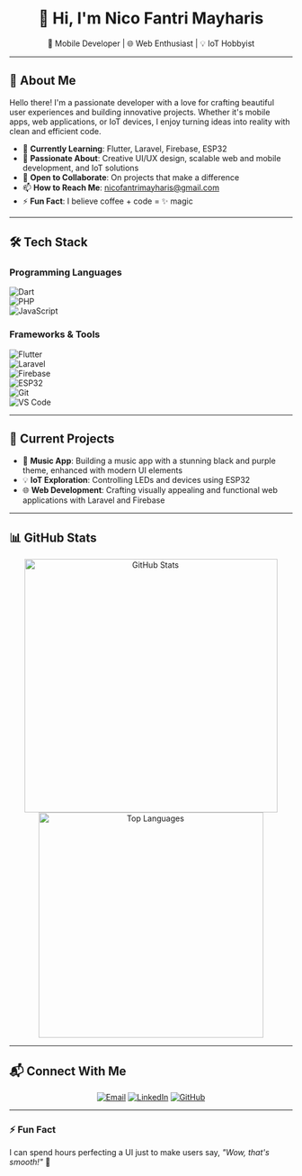 <h1 align="center">👋 Hi, I'm Nico Fantri Mayharis</h1>  
<p align="center">  
🌟 Mobile Developer | 🌐 Web Enthusiast | 💡 IoT Hobbyist  
</p>  

---

## 🚀 About Me  
Hello there! I'm a passionate developer with a love for crafting beautiful user experiences and building innovative projects. Whether it's mobile apps, web applications, or IoT devices, I enjoy turning ideas into reality with clean and efficient code.  

- 🌱 **Currently Learning**: Flutter, Laravel, Firebase, ESP32  
- 👀 **Passionate About**: Creative UI/UX design, scalable web and mobile development, and IoT solutions  
- 💞️ **Open to Collaborate**: On projects that make a difference  
- 📫 **How to Reach Me**: [nicofantrimayharis@gmail.com](mailto:nicofantrimayharis@gmail.com)  
- ⚡ **Fun Fact**: I believe coffee + code = ✨ magic  

---

## 🛠️ Tech Stack  
### Programming Languages  
![Dart](https://img.shields.io/badge/Dart-0175C2?style=for-the-badge&logo=dart&logoColor=white)  
![PHP](https://img.shields.io/badge/PHP-777BB4?style=for-the-badge&logo=php&logoColor=white)  
![JavaScript](https://img.shields.io/badge/JavaScript-F7DF1E?style=for-the-badge&logo=javascript&logoColor=black)  

### Frameworks & Tools  
![Flutter](https://img.shields.io/badge/Flutter-02569B?style=for-the-badge&logo=flutter&logoColor=white)  
![Laravel](https://img.shields.io/badge/Laravel-FF2D20?style=for-the-badge&logo=laravel&logoColor=white)  
![Firebase](https://img.shields.io/badge/Firebase-FFCA28?style=for-the-badge&logo=firebase&logoColor=black)  
![ESP32](https://img.shields.io/badge/ESP32-000000?style=for-the-badge&logo=espressif&logoColor=white)  
![Git](https://img.shields.io/badge/Git-F05032?style=for-the-badge&logo=git&logoColor=white)  
![VS Code](https://img.shields.io/badge/VS_Code-0078D4?style=for-the-badge&logo=visual-studio-code&logoColor=white)  

---

## 🌟 Current Projects  
- 🎵 **Music App**: Building a music app with a stunning black and purple theme, enhanced with modern UI elements  
- 💡 **IoT Exploration**: Controlling LEDs and devices using ESP32  
- 🌐 **Web Development**: Crafting visually appealing and functional web applications with Laravel and Firebase  

---

## 📊 GitHub Stats  
<p align="center">  
<img src="https://github-readme-stats.vercel.app/api?username=NicoFantri&show_icons=true&theme=radical" alt="GitHub Stats" width="450"/>  
<img src="https://github-readme-stats.vercel.app/api/top-langs/?username=NicoFantri&layout=compact&theme=radical" alt="Top Languages" width="400"/>  
</p>  

---

## 📬 Connect With Me  
<p align="center">  
<a href="mailto:nicofantrimayhaaris@gmail.com"><img src="https://img.shields.io/badge/Email-D14836?style=for-the-badge&logo=gmail&logoColor=white" alt="Email"></a>  
<a href="https://www.linkedin.com/in/nicofantrim06/"><img src="https://img.shields.io/badge/LinkedIn-0077B5?style=for-the-badge&logo=linkedin&logoColor=white" alt="LinkedIn"></a>  
<a href="https://github.com/NicoFantri"><img src="https://img.shields.io/badge/GitHub-100000?style=for-the-badge&logo=github&logoColor=white" alt="GitHub"></a>  
</p>  

---

### ⚡ Fun Fact  
I can spend hours perfecting a UI just to make users say, *"Wow, that's smooth!"* 🚀  
